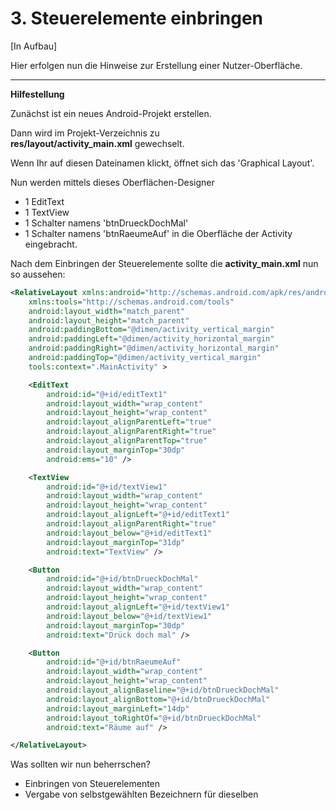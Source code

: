 # 3. Steuerelemente einbringen

[In Aufbau]

Hier erfolgen nun die Hinweise zur Erstellung einer Nutzer-Oberfläche.

----

__Hilfestellung__

Zunächst ist ein neues Android-Projekt erstellen.

Dann wird im Projekt-Verzeichnis zu  
**res/layout/activity_main.xml**
gewechselt.

Wenn Ihr auf diesen Dateinamen klickt, öffnet sich das 'Graphical Layout'.  

Nun werden mittels dieses Oberflächen-Designer

- 1 EditText
- 1 TextView
- 1 Schalter namens 'btnDrueckDochMal'
- 1 Schalter namens 'btnRaeumeAuf'
in die Oberfläche der Activity eingebracht.

Nach dem Einbringen der Steuerelemente sollte die **activity_main.xml** nun so aussehen:

```xml
<RelativeLayout xmlns:android="http://schemas.android.com/apk/res/android"
    xmlns:tools="http://schemas.android.com/tools"
    android:layout_width="match_parent"
    android:layout_height="match_parent"
    android:paddingBottom="@dimen/activity_vertical_margin"
    android:paddingLeft="@dimen/activity_horizontal_margin"
    android:paddingRight="@dimen/activity_horizontal_margin"
    android:paddingTop="@dimen/activity_vertical_margin"
    tools:context=".MainActivity" >

    <EditText
        android:id="@+id/editText1"
        android:layout_width="wrap_content"
        android:layout_height="wrap_content"
        android:layout_alignParentLeft="true"
        android:layout_alignParentRight="true"
        android:layout_alignParentTop="true"
        android:layout_marginTop="30dp"
        android:ems="10" />

    <TextView
        android:id="@+id/textView1"
        android:layout_width="wrap_content"
        android:layout_height="wrap_content"
        android:layout_alignLeft="@+id/editText1"
        android:layout_alignParentRight="true"
        android:layout_below="@+id/editText1"
        android:layout_marginTop="31dp"
        android:text="TextView" />

    <Button
        android:id="@+id/btnDrueckDochMal"
        android:layout_width="wrap_content"
        android:layout_height="wrap_content"
        android:layout_alignLeft="@+id/textView1"
        android:layout_below="@+id/textView1"
        android:layout_marginTop="30dp"
        android:text="Drück doch mal" />

    <Button
        android:id="@+id/btnRaeumeAuf"
        android:layout_width="wrap_content"
        android:layout_height="wrap_content"
        android:layout_alignBaseline="@+id/btnDrueckDochMal"
        android:layout_alignBottom="@+id/btnDrueckDochMal"
        android:layout_marginLeft="14dp"
        android:layout_toRightOf="@+id/btnDrueckDochMal"
        android:text="Räume auf" />

</RelativeLayout>
```

Was sollten wir nun beherrschen?

- Einbringen von Steuerelementen
- Vergabe von selbstgewählten Bezeichnern für dieselben